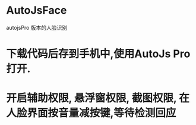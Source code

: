 # AutoJsFace
autojsPro 版本的人脸识别

# 下载代码后存到手机中,使用AutoJs Pro打开.
# 开启辅助权限, 悬浮窗权限, 截图权限, 在人脸界面按音量减按键,等待检测回应
